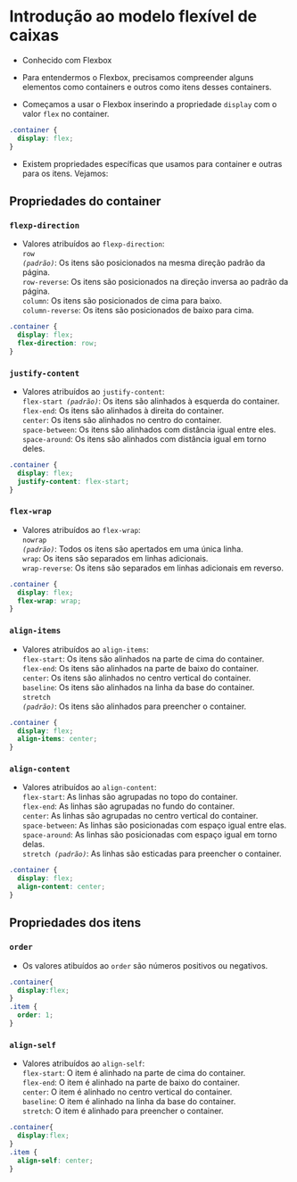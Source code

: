 # Introdução ao modelo flexível de caixas

- Conhecido com Flexbox

- Para entendermos o Flexbox, precisamos compreender alguns elementos como containers e outros como itens desses containers.

- Começamos a usar o Flexbox inserindo  a propriedade <code>display</code> com o valor <code>flex</code> no container.

```css
.container {
  display: flex;
}
```
- Existem propriedades específicas que usamos para container e  outras para os itens. Vejamos:

## Propriedades do container

### <code>flexp-direction</code>
- Valores atribuídos ao <code>flexp-direction</code>:<br> 
  <code>row <i>(padrão)</i></code>: Os itens são posicionados na mesma direção padrão da página.<br>
  <code>row-reverse</code>: Os itens são posicionados na direção inversa ao padrão da página.<br>
  <code>column</code>: Os itens são posicionados de cima para baixo.<br>
  <code>column-reverse</code>: Os itens são posicionados de baixo para cima.<br>

```css
.container {
  display: flex;
  flex-direction: row;
}
```

### <code>justify-content</code>
- Valores atribuídos ao <code>justify-content</code>:<br> 
<code>flex-start <i>(padrão)</i></code>: Os itens são alinhados à esquerda do container.<br>
<code>flex-end</code>: Os itens são alinhados à direita do container.<br>
<code>center</code>: Os itens são alinhados no centro do container.<br>
<code>space-between</code>: Os itens são alinhados com distância igual entre eles.<br>
<code>space-around</code>: Os itens são alinhados com distância igual em torno deles.<br>

```css
.container {
  display: flex;
  justify-content: flex-start;
}
```

### <code>flex-wrap</code>
- Valores atribuídos ao <code>flex-wrap</code>:<br> 
<code>nowrap <i>(padrão)</i></code>: Todos os itens são apertados em uma única linha.<br>
<code>wrap</code>: Os itens são separados em linhas adicionais.<br>
<code>wrap-reverse</code>: Os itens são separados em linhas adicionais em reverso.<br>

```css
.container {
  display: flex;
  flex-wrap: wrap;
}
```

### <code>align-items</code>
- Valores atribuídos ao <code>align-items</code>:<br>
<code>flex-start</code>: Os itens são alinhados na parte de cima do container.<br>
<code>flex-end</code>: Os itens são alinhados na parte de baixo do container.<br>
<code>center</code>: Os itens são alinhados no centro vertical do container.<br>
<code>baseline</code>: Os itens são alinhados na linha da base do container.<br>
<code>stretch <i>(padrão)</i></code>: Os itens são alinhados para preencher o container.<br>

```css
.container {
  display: flex;
  align-items: center;
}
```

### <code>align-content</code>
- Valores atribuídos ao <code>align-content</code>:<br>
<code>flex-start</code>: As linhas são agrupadas no topo do container.<br>
<code>flex-end</code>: As linhas são agrupadas no fundo do container.<br>
<code>center</code>: As linhas são agrupadas no centro vertical do container.<br>
<code>space-between</code>: As linhas são posicionadas com espaço igual entre elas.<br>
<code>space-around</code>: As linhas são posicionadas com espaço igual em torno delas.<br>
<code>stretch <i>(padrão)</i></code>: As linhas são esticadas para preencher o container.<br>

```css
.container {
  display: flex;
  align-content: center;
}
```

## Propriedades dos itens

### <code>order</code>
- Os valores atibuídos ao <code>order</code> são números positivos ou negativos.

```css
.container{
  display:flex;
}
.item {
  order: 1;
}
```

### <code>align-self</code>
- Valores atribuídos ao <code>align-self</code>:<br>
<code>flex-start</code>: O item é alinhado na parte de cima do container.<br>
<code>flex-end</code>: O item é alinhado na parte de baixo do container.<br>
<code>center</code>: O item é alinhado no centro vertical do container.<br>
<code>baseline</code>: O item é alinhado na linha da base do container.<br>
<code>stretch</code>: O item é alinhado para preencher o container.<br>

```css
.container{
  display:flex;
}
.item {
  align-self: center;
}
```
